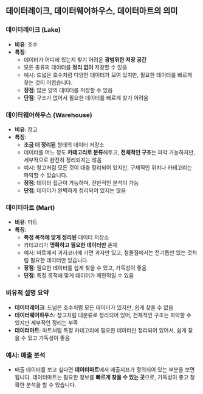## 데이터레이크, 데이터웨어하우스, 데이터마트의 의미

### 데이터레이크 (Lake)

- **비유**: 호수
- **특징**:
  - 데이터가 어디에 있는지 찾기 어려운 **광범위한 저장 공간**
  - 모든 종류의 데이터를 **정리 없이** 저장할 수 있음
  - 예시: 드넓은 호수처럼 다양한 데이터가 모여 있지만, 필요한 데이터를 빠르게 찾는 것이 어렵습니다.
  - **장점**: 많은 양의 데이터를 저장할 수 있음
  - **단점**: 구조가 없어서 필요한 데이터를 빠르게 찾기 어려움

### 데이터웨어하우스 (Warehouse)

- **비유**: 창고
- **특징**:
  - **조금 더 정리된** 형태의 데이터 저장소
  - 데이터를 어느 정도 **카테고리로 분류**해두고, **전체적인 구조**는 파악 가능하지만, 세부적으로 완전히 정리되지는 않음
  - 예시: 창고처럼 모든 것이 대충 정리되어 있지만, 구체적인 위치나 카테고리는 파악할 수 있습니다.
  - **장점**: 데이터 접근이 가능하며, 전반적인 분석이 가능
  - **단점**: 데이터가 완벽하게 정리되어 있지는 않음

### 데이터마트 (Mart)

- **비유**: 마트
- **특징**:
  - **특정 목적에 맞게 정리된** 데이터 저장소
  - 카테고리가 **명확하고 필요한 데이터만** 존재
  - 예시: 마트에서 과자코너에 가면 과자만 있고, 철물점에서는 전기톱만 있는 것처럼 필요한 데이터만 있습니다.
  - **장점**: 필요한 데이터를 쉽게 찾을 수 있고, 가독성이 좋음
  - **단점**: 특정 목적에 맞게 데이터가 제한적일 수 있음

### 비유적 설명 요약

- **데이터레이크**: 드넓은 호수처럼 모든 데이터가 있지만, 쉽게 찾을 수 없음
- **데이터웨어하우스**: 창고처럼 대분류로 정리되어 있어, 전체적인 구조는 파악할 수 있지만 세부적인 정리는 부족
- **데이터마트**: 마트처럼 특정 카테고리에 필요한 데이터만 정리되어 있어서, 쉽게 찾을 수 있고 가독성이 좋음

### 예시: 매출 분석

- 매출 데이터를 보고 싶다면 **데이터마트**에서 매출지표가 정의되어 있는 부분을 보면 됩니다. 데이터마트는 필요한 정보를 **빠르게 찾을 수 있는 곳**으로, 가독성이 좋고 정확한 분석을 할 수 있습니다.
